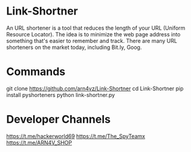 # Link-Shortner

An URL shortener is a tool that reduces the length of your URL (Uniform Resource Locator). The idea is to minimize the web page address into something that's easier to remember and track. There are many URL shorteners on the market today, including Bit.ly, Goog.

# Commands 

git clone https://github.com/arn4vz/Link-Shortner
cd Link-Shortner
pip install pyshorteners
python link-shortner.py

# Developer Channels 

https://t.me/hackerworld69
https://t.me/The_SpyTeamx
https://t.me/ARN4V_SHOP
